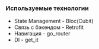 ### Используемые технологии
* State Management - Bloc(Cubit)
* Связь с бэкендом - Retrofit
* Навигация - go_router
* DI - get_it